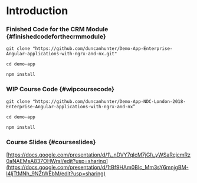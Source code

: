 # Introduction

### Finished Code for the CRM Module {#finishedcodeforthecrmmodule}

```
git clone "https://github.com/duncanhunter/Demo-App-Enterprise-Angular-applications-with-ngrx-and-nx.git"

cd demo-app

npm install
```

### WIP Course Code {#wipcoursecode}

```
git clone "https://github.com/duncanhunter/Demo-App-NDC-London-2018-Enterprise-Angular-applications-with-ngrx-and-nx”

cd demo-app

npm install
```

### Course Slides {#courseslides}

[https://docs.google.com/presentation/d/1\_nDVY7qIcM7jGI\_yWSaRcjcmRz0aNAEMsA837OHWrsI/edit?usp=sharing](https://docs.google.com/presentation/d/1tBf9HAm0Blc_Mm3sY6mnjgBM-l4ljTtMNh_9NZtWEbM/edit?usp=sharing)

